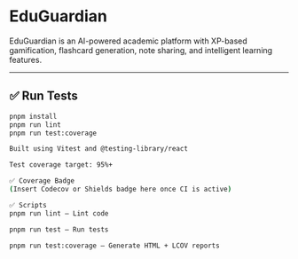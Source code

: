 # EduGuardian

EduGuardian is an AI-powered academic platform with XP-based gamification, flashcard generation, note sharing, and intelligent learning features.

---

## ✅ Run Tests

```bash
pnpm install
pnpm run lint
pnpm run test:coverage

Built using Vitest and @testing-library/react

Test coverage target: 95%+

✅ Coverage Badge
(Insert Codecov or Shields badge here once CI is active)

✅ Scripts
pnpm run lint – Lint code

pnpm run test – Run tests

pnpm run test:coverage – Generate HTML + LCOV reports
